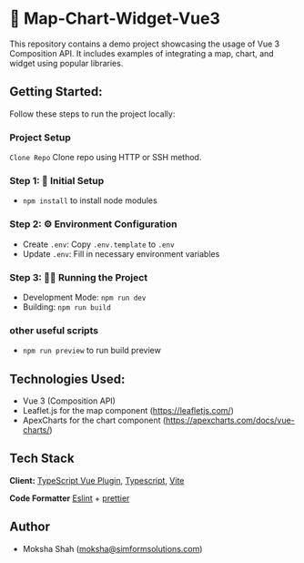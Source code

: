 # 🚀 Map-Chart-Widget-Vue3

This repository contains a demo project showcasing the usage of Vue 3 Composition API. It includes examples of integrating a map, chart, and widget using popular libraries.

## Getting Started:

Follow these steps to run the project locally:

### Project Setup

`Clone Repo` Clone repo using HTTP or SSH method.

### Step 1: 🚀 Initial Setup

- `npm install` to install node modules

### Step 2: ⚙️ Environment Configuration

- Create `.env`: Copy `.env.template` to `.env`
- Update `.env`: Fill in necessary environment variables

### Step 3: 🏃‍♂️ Running the Project

- Development Mode: `npm run dev`
- Building: `npm run build`

### other useful scripts

- `npm run preview` to run build preview

## Technologies Used:

- Vue 3 (Composition API)
- Leaflet.js for the map component (https://leafletjs.com/)
- ApexCharts for the chart component (https://apexcharts.com/docs/vue-charts/)

## Tech Stack

**Client:** [TypeScript Vue Plugin](Volar), [Typescript](https://www.typescriptlang.org), [Vite](https://vitejs.dev/)

**Code Formatter** [Eslint](https://eslint.org/) + [prettier](https://prettier.io/)

## Author

- Moksha Shah (moksha@simformsolutions.com)

